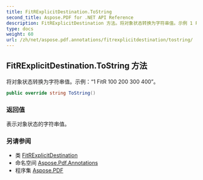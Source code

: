 ```yaml
---
title: FitRExplicitDestination.ToString
second_title: Aspose.PDF for .NET API Reference
description: FitRExplicitDestination 方法。将对象状态转换为字符串值。示例 1 FitR 100 200 300 400
type: docs
weight: 60
url: /zh/net/aspose.pdf.annotations/fitrexplicitdestination/tostring/
---
```

## FitRExplicitDestination.ToString 方法

将对象状态转换为字符串值。示例：“1 FitR 100 200 300 400”。

```csharp
public override string ToString()
```

### 返回值

表示对象状态的字符串值。

### 另请参阅

* 类 [FitRExplicitDestination](../)
* 命名空间 [Aspose.Pdf.Annotations](../../../aspose.pdf.annotations/)
* 程序集 [Aspose.PDF](../../../)